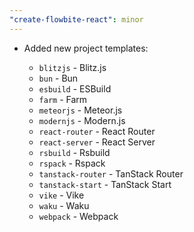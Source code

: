 ```yaml
---
"create-flowbite-react": minor
---
```


- Added new project templates:

  - `blitzjs` - Blitz.js
  - `bun` - Bun
  - `esbuild` - ESBuild
  - `farm` - Farm
  - `meteorjs` - Meteor.js
  - `modernjs` - Modern.js
  - `react-router` - React Router
  - `react-server` - React Server
  - `rsbuild` - Rsbuild
  - `rspack` - Rspack
  - `tanstack-router` - TanStack Router
  - `tanstack-start` - TanStack Start
  - `vike` - Vike
  - `waku` - Waku
  - `webpack` - Webpack
